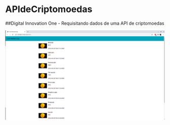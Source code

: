 # APIdeCriptomoedas

##Digital Innovation One - Requisitando dados de uma API de criptomoedas

<img src="https://github.com/jessicaperuggia/APIdeCriptomoedas/blob/main/exemplo.png">

